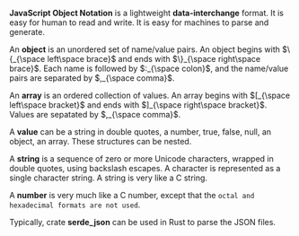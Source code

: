 **JavaScript Object Notation** is a lightweight **data-interchange** format. It is easy for human to read and write. It is easy for machines to parse and generate.

An **object** is an unordered set of name/value pairs. An object begins with $\{_{\space left\space brace}$ and ends with $\}_{\space right\space brace}$. Each name is followed by $:_{\space colon}$, and the name/value pairs are separated by $,_{\space comma}$.

An **array** is an ordered collection of values. An array begins with $[_{\space left\space bracket}$ and ends with $]_{\space right\space bracket}$. Values are sepatated by $,_{\space comma}$.

A **value** can be a string in double quotes, a number, true, false, null, an object, an array. These structures can be nested.

A **string** is a sequence of zero or more Unicode characters, wrapped in double quotes, using backslash escapes. A character is represented as a single character string. A string is very like a C string.

A **number** is very much like a C number, except that the `octal and hexadecimal formats are not used`.

Typically, crate **serde_json** can be used in Rust to parse the JSON files.
